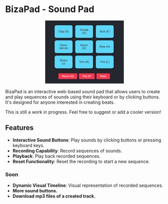 # BizaPad - Sound Pad

<div align="center">
  <a href="#">
    <img src="bizapad.jpg" alt="bizapad" width="250" height="200">
  </a>
</div>

BizaPad is an interactive web-based sound pad that allows users to create and play sequences of sounds using their keyboard or by clicking buttons. It's designed for anyone interested in creating beats.

This is still a work in progress. Feel free to suggest or add a cooler version!

## Features

- **Interactive Sound Buttons**: Play sounds by clicking buttons or pressing keyboard keys.
- **Recording Capability**: Record sequences of sounds.
- **Playback**: Play back recorded sequences.
- **Reset Functionality**: Reset the recording to start a new sequence.

### Soon

- **Dynamic Visual Timeline**: Visual representation of recorded sequences.
- **More sound buttons.**
- **Download mp3 files of a created track.**
